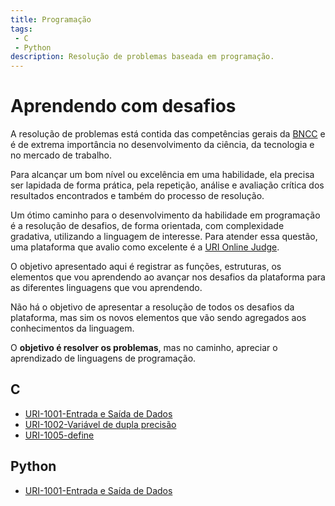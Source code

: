 ```yaml
---
title: Programação
tags:
 - C
 - Python
description: Resolução de problemas baseada em programação.
---
```


# Aprendendo com desafios

A resolução de problemas está contida das competências gerais da [BNCC]({{site.baseurl}}/docs/#2-pensamento-científico-criativo-e-crítico) e é de extrema importância no desenvolvimento da ciência, da tecnologia e no mercado de trabalho.

Para alcançar um bom nível ou excelência em uma habilidade, ela precisa ser lapidada de forma prática, pela repetição, análise e avaliação crítica dos resultados encontrados e também do processo de resolução.

Um ótimo caminho para o desenvolvimento da habilidade em programação é a resolução de desafios, de forma orientada, com complexidade gradativa, utilizando a linguagem de interesse. Para atender essa questão, uma plataforma que avalio como excelente é a [URI Online Judge](https://www.urionlinejudge.com.br/judge/pt/login/).

O objetivo apresentado aqui é registrar as funções, estruturas, os elementos que vou aprendendo ao avançar nos desafios da plataforma para as diferentes linguagens que vou aprendendo.

Não há o objetivo de apresentar a resolução de todos os desafios da plataforma, mas sim os novos elementos que vão sendo agregados aos conhecimentos da linguagem.

O **objetivo é resolver os problemas**, mas no caminho, apreciar o aprendizado de linguagens de programação.

## C
* [URI-1001-Entrada e Saída de Dados]({{site.baseurl}}/2020/uri1001c_entradaSaidaDados)
* [URI-1002-Variável de dupla precisão]({{site.baseurl}}/2020/uri1002c_areaDoCirculo)
* [URI-1005-define]({{site.baseurl}}/2020/uri1005c_media1)

## Python
* [URI-1001-Entrada e Saída de Dados]({{site.baseurl}}/2020/uri1001py_entradaSaidaDados)

